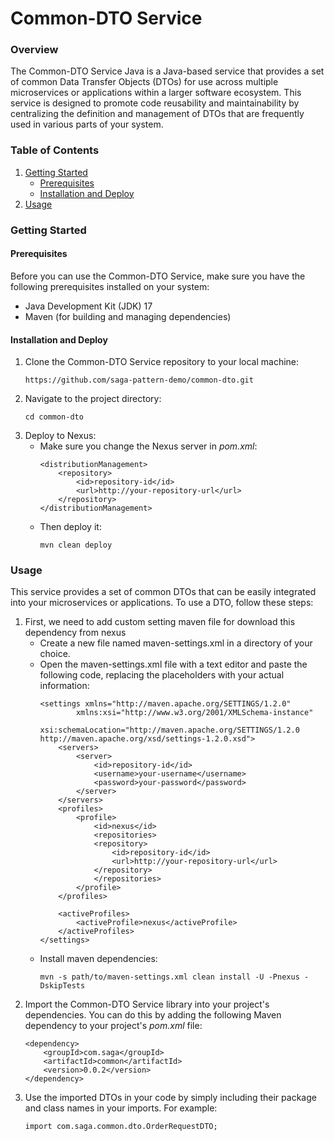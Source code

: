 # Common-DTO Service

### Overview

The Common-DTO Service Java is a Java-based service that provides a set of common Data Transfer Objects (DTOs) for use across multiple microservices or applications within a larger software ecosystem. This service is designed to promote code reusability and maintainability by centralizing the definition and management of DTOs that are frequently used in various parts of your system.

### Table of Contents

1. [Getting Started](#Getting-Started)
    - [Prerequisites](####Prerequisites)
    - [Installation and Deploy](####Installation-and-Deploy)
2. [Usage](#Usage)

### Getting Started

#### Prerequisites

Before you can use the Common-DTO Service, make sure you have the following prerequisites installed on your system:

-   Java Development Kit (JDK) 17
-   Maven (for building and managing dependencies)

#### Installation and Deploy

1. Clone the Common-DTO Service repository to your local machine:
    ```
    https://github.com/saga-pattern-demo/common-dto.git
    ```
2. Navigate to the project directory:
    ```
    cd common-dto
    ```
3. Deploy to Nexus:
    - Make sure you change the Nexus server in _pom.xml_:
        ```
        <distributionManagement>
            <repository>
                <id>repository-id</id>
                <url>http://your-repository-url</url>
            </repository>
        </distributionManagement>
        ```
    - Then deploy it:
        ```
        mvn clean deploy
        ```

### Usage

This service provides a set of common DTOs that can be easily integrated into your microservices or applications. To use a DTO, follow these steps:

1. First, we need to add custom setting maven file for download this dependency from nexus
    - Create a new file named maven-settings.xml in a directory of your choice.
    - Open the maven-settings.xml file with a text editor and paste the following code, replacing the placeholders with your actual information:
        ```
        <settings xmlns="http://maven.apache.org/SETTINGS/1.2.0"
                xmlns:xsi="http://www.w3.org/2001/XMLSchema-instance"
                xsi:schemaLocation="http://maven.apache.org/SETTINGS/1.2.0 http://maven.apache.org/xsd/settings-1.2.0.xsd">
            <servers>
                <server>
                    <id>repository-id</id>
                    <username>your-username</username>
                    <password>your-password</password>
                </server>
            </servers>
            <profiles>
                <profile>
                    <id>nexus</id>
                    <repositories>
                    <repository>
                        <id>repository-id</id>
                        <url>http://your-repository-url</url>
                    </repository>
                    </repositories>
                </profile>
            </profiles>

            <activeProfiles>
                <activeProfile>nexus</activeProfile>
            </activeProfiles>
        </settings>
        ```
    - Install maven dependencies:
        ```
        mvn -s path/to/maven-settings.xml clean install -U -Pnexus -DskipTests
        ```
2. Import the Common-DTO Service library into your project's dependencies. You can do this by adding the following Maven dependency to your project's _pom.xml_ file:
    ```
    <dependency>
        <groupId>com.saga</groupId>
        <artifactId>common</artifactId>
        <version>0.0.2</version>
    </dependency>
    ```
3. Use the imported DTOs in your code by simply including their package and class names in your imports. For example:
    ```
    import com.saga.common.dto.OrderRequestDTO;
    ```

